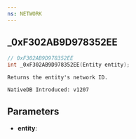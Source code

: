 ```yaml
---
ns: NETWORK
---
```

## _0xF302AB9D978352EE

```c
// 0xF302AB9D978352EE
int _0xF302AB9D978352EE(Entity entity);
```

```
Returns the entity's network ID.

NativeDB Introduced: v1207
```

## Parameters
* **entity**:
